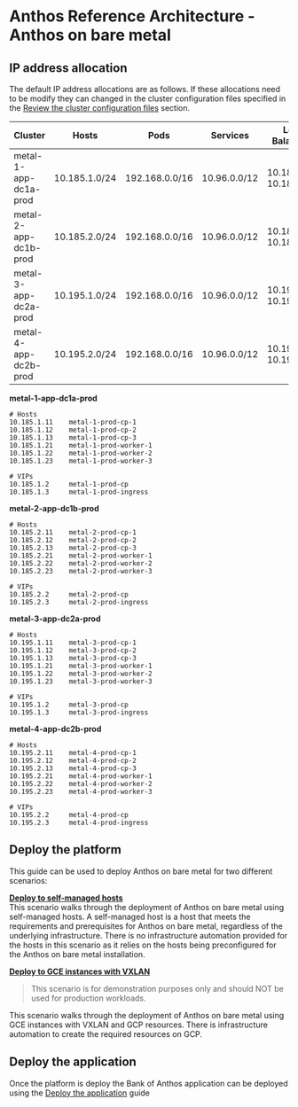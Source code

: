 # Anthos Reference Architecture - Anthos on bare metal

## IP address allocation

The default IP address allocations are as follows. If these allocations need to be modify they can changed in the cluster configuration files specified in the [Review the cluster configuration files](docs/deploy-to-hosts.md#review-the-cluster-configuration-files) section.

| Cluster               | Hosts         | Pods           | Services     | Load Balancers         |
| --------------------- | ------------- | -------------- | ------------ | ---------------------- |
| metal-1-app-dc1a-prod | 10.185.1.0/24 | 192.168.0.0/16 | 10.96.0.0/12 | 10.185.1.3-10.185.1.10 |
| metal-2-app-dc1b-prod | 10.185.2.0/24 | 192.168.0.0/16 | 10.96.0.0/12 | 10.185.2.3-10.185.2.10 |
| metal-3-app-dc2a-prod | 10.195.1.0/24 | 192.168.0.0/16 | 10.96.0.0/12 | 10.195.1.3-10.195.1.10 |
| metal-4-app-dc2b-prod | 10.195.2.0/24 | 192.168.0.0/16 | 10.96.0.0/12 | 10.195.2.3-10.195.2.10 |

**metal-1-app-dc1a-prod**

```
# Hosts
10.185.1.11    metal-1-prod-cp-1
10.185.1.12    metal-1-prod-cp-2
10.185.1.13    metal-1-prod-cp-3
10.185.1.21    metal-1-prod-worker-1
10.185.1.22    metal-1-prod-worker-2
10.185.1.23    metal-1-prod-worker-3

# VIPs
10.185.1.2     metal-1-prod-cp
10.185.1.3     metal-1-prod-ingress
```

**metal-2-app-dc1b-prod**

```
# Hosts
10.185.2.11    metal-2-prod-cp-1
10.185.2.12    metal-2-prod-cp-2
10.185.2.13    metal-2-prod-cp-3
10.185.2.21    metal-2-prod-worker-1
10.185.2.22    metal-2-prod-worker-2
10.185.2.23    metal-2-prod-worker-3

# VIPs
10.185.2.2     metal-2-prod-cp
10.185.2.3     metal-2-prod-ingress
```

**metal-3-app-dc2a-prod**

```
# Hosts
10.195.1.11    metal-3-prod-cp-1
10.195.1.12    metal-3-prod-cp-2
10.195.1.13    metal-3-prod-cp-3
10.195.1.21    metal-3-prod-worker-1
10.195.1.22    metal-3-prod-worker-2
10.195.1.23    metal-3-prod-worker-3

# VIPs
10.195.1.2     metal-3-prod-cp
10.195.1.3     metal-3-prod-ingress
```

**metal-4-app-dc2b-prod**

```
# Hosts
10.195.2.11    metal-4-prod-cp-1
10.195.2.12    metal-4-prod-cp-2
10.195.2.13    metal-4-prod-cp-3
10.195.2.21    metal-4-prod-worker-1
10.195.2.22    metal-4-prod-worker-2
10.195.2.23    metal-4-prod-worker-3

# VIPs
10.195.2.2     metal-4-prod-cp
10.195.2.3     metal-4-prod-ingress
```

## Deploy the platform

This guide can be used to deploy Anthos on bare metal for two different scenarios:

**[Deploy to self-managed hosts](docs/deploy-to-hosts.md)**  
This scenario walks through the deployment of Anthos on bare metal using self-managed hosts. A self-managed host is a host that meets the requirements and prerequisites for Anthos on bare metal, regardless of the underlying infrastructure. There is no infrastructure automation provided for the hosts in this scenario as it relies on the hosts being preconfigured for the Anthos on bare metal installation.

**[Deploy to GCE instances with VXLAN](docs/deploy-to-gce-instances-vxlan.md)**

> This scenario is for demonstration purposes only and should NOT be used for production workloads.

This scenario walks through the deployment of Anthos on bare metal using GCE instances with VXLAN and GCP resources. There is infrastructure automation to create the required resources on GCP.

## Deploy the application

Once the platform is deploy the Bank of Anthos application can be deployed using the [Deploy the application](docs/deploy-the-application.md) guide
